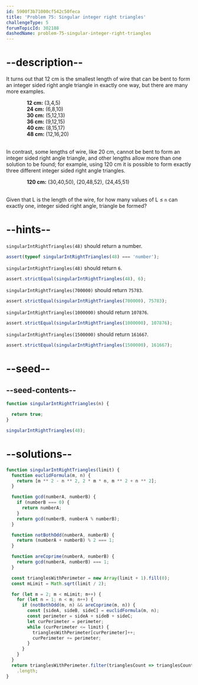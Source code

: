 ```yaml
---
id: 5900f3b71000cf542c50feca
title: 'Problem 75: Singular integer right triangles'
challengeType: 5
forumTopicId: 302188
dashedName: problem-75-singular-integer-right-triangles
---
```


# --description--

It turns out that 12 cm is the smallest length of wire that can be bent to form an integer sided right angle triangle in exactly one way, but there are many more examples.

<div style='margin-left: 4em;'>
  <strong>12 cm:</strong> (3,4,5)<br>
  <strong>24 cm:</strong> (6,8,10)<br>
  <strong>30 cm:</strong> (5,12,13)<br>
  <strong>36 cm:</strong> (9,12,15)<br>
  <strong>40 cm:</strong> (8,15,17)<br>
  <strong>48 cm:</strong> (12,16,20)<br><br>
</div>

In contrast, some lengths of wire, like 20 cm, cannot be bent to form an integer sided right angle triangle, and other lengths allow more than one solution to be found; for example, using 120 cm it is possible to form exactly three different integer sided right angle triangles.

<div style='margin-left: 4em;'>
  <strong>120 cm:</strong> (30,40,50), (20,48,52), (24,45,51)<br><br>
</div>

Given that L is the length of the wire, for how many values of L ≤ `n` can exactly one, integer sided right angle, triangle be formed?

# --hints--

`singularIntRightTriangles(48)` should return a number.

```js
assert(typeof singularIntRightTriangles(48) === 'number');
```

`singularIntRightTriangles(48)` should return `6`.

```js
assert.strictEqual(singularIntRightTriangles(48), 6);
```

`singularIntRightTriangles(700000)` should return `75783`.

```js
assert.strictEqual(singularIntRightTriangles(700000), 75783);
```

`singularIntRightTriangles(1000000)` should return `107876`.

```js
assert.strictEqual(singularIntRightTriangles(1000000), 107876);
```

`singularIntRightTriangles(1500000)` should return `161667`.

```js
assert.strictEqual(singularIntRightTriangles(1500000), 161667);
```

# --seed--

## --seed-contents--

```js
function singularIntRightTriangles(n) {

  return true;
}

singularIntRightTriangles(48);
```

# --solutions--

```js
function singularIntRightTriangles(limit) {
  function euclidFormula(m, n) {
    return [m ** 2 - n ** 2, 2 * m * n, m ** 2 + n ** 2];
  }

  function gcd(numberA, numberB) {
    if (numberB === 0) {
      return numberA;
    }
    return gcd(numberB, numberA % numberB);
  }

  function notBothOdd(numberA, numberB) {
    return (numberA + numberB) % 2 === 1;
  }

  function areCoprime(numberA, numberB) {
    return gcd(numberA, numberB) === 1;
  }

  const trianglesWithPerimeter = new Array(limit + 1).fill(0);
  const mLimit = Math.sqrt(limit / 2);

  for (let m = 2; m < mLimit; m++) {
    for (let n = 1; n < m; n++) {
      if (notBothOdd(m, n) && areCoprime(m, n)) {
        const [sideA, sideB, sideC] = euclidFormula(m, n);
        const perimeter = sideA + sideB + sideC;
        let curPerimeter = perimeter;
        while (curPerimeter <= limit) {
          trianglesWithPerimeter[curPerimeter]++;
          curPerimeter += perimeter;
        }
      }
    }
  }
  return trianglesWithPerimeter.filter(trianglesCount => trianglesCount === 1)
    .length;
}
```

